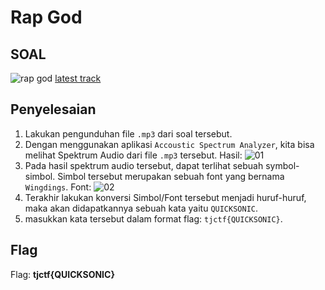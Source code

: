 # Rap God

## SOAL
![rap god](https://user-images.githubusercontent.com/26424136/83102163-14c72200-a0de-11ea-9427-777a4bf028dc.PNG)
[latest track](https://static.tjctf.org/302ed01b56ae5988e8b8ad8d9bba402a2934c71508593f5dc9e95aed913d20cf_BigYAudio.mp3)

## Penyelesaian
1. Lakukan pengunduhan file `.mp3` dari soal tersebut.
2. Dengan menggunakan aplikasi `Accoustic Spectrum Analyzer`, kita bisa melihat Spektrum Audio dari file `.mp3` tersebut. Hasil:
![01](https://user-images.githubusercontent.com/26424136/83102192-20b2e400-a0de-11ea-9337-71329e0ea111.jpg)
3. Pada hasil spektrum audio tersebut, dapat terlihat sebuah symbol-simbol. Simbol tersebut merupakan sebuah font yang bernama `Wingdings`. Font:
![02](https://user-images.githubusercontent.com/26424136/83102203-290b1f00-a0de-11ea-8423-5e790216cb54.jpg)
4. Terakhir lakukan konversi Simbol/Font tersebut menjadi huruf-huruf, maka akan didapatkannya sebuah kata yaitu `QUICKSONIC`.
5. masukkan kata tersebut dalam format flag: `tjctf{QUICKSONIC}`.

## Flag
Flag: <b>tjctf{QUICKSONIC}</b>

